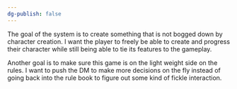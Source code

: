 ```yaml
---
dg-publish: false
---
```

The goal of the system is to create something that is not bogged down by character creation. I want the player to freely be able to create and progress their character while still being able to tie its features to the gameplay.

Another goal is to make sure this game is on the light weight side on the rules. I want to push the DM to make more decisions on the fly instead of going back into the rule book to figure out some kind of fickle interaction.
